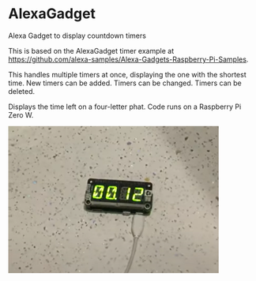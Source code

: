# AlexaGadget

Alexa Gadget to display countdown timers

This is based on the AlexaGadget timer example at https://github.com/alexa-samples/Alexa-Gadgets-Raspberry-Pi-Samples. 

This handles multiple timers at once, displaying the one with the shortest time. New timers can be added. Timers can be changed. Timers can be deleted.

Displays the time left on a four-letter phat. Code runs on a Raspberry Pi Zero W.

![Image](./images/Multi-Timer-1.png)


